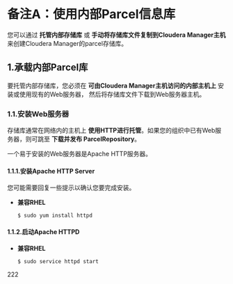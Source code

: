 备注A：使用内部Parcel信息库
================================================================================
您可以通过 **托管内部存储库** 或 **手动将存储库文件复制到Cloudera Manager主机** 来创建Cloudera
Manager的parcel存储库。

## 1.承载内部Parcel库
要托管内部存储库，您必须在 **可由Cloudera Manager主机访问的内部主机上** 安装或使用现有的Web服务器，
然后将存储库文件下载到Web服务器主机。

### 1.1.安装Web服务器
存储库通常在网络内的主机上 **使用HTTP进行托管**。如果您的组织中已有Web服务器，则可跳至 **下载并发布
ParcelRepository**。

一个易于安装的Web服务器是Apache HTTP服务器。

#### 1.1.1.安装Apache HTTP Server
您可能需要回复一些提示以确认您要完成安装。
+ **兼容RHEL**
    ```shell
    $ sudo yum install httpd
    ```

#### 1.1.2.启动Apache HTTPD
+ **兼容RHEL**
    ```shell
    $ sudo service httpd start
    ```






































222
